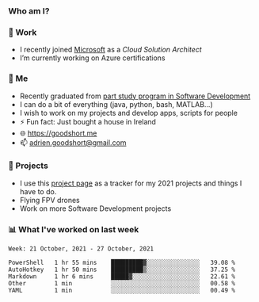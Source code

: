 ### Who am I?

<!--
**goodshort/goodshort** is a ✨ _special_ ✨ repository because its `README.md` (this file) appears on your GitHub profile.
-->
### 💼 Work
- I recently joined [Microsoft](https://www.microsoft.com/) as a _Cloud Solution Architect_
- I’m currently working on Azure certifications

### 🌱 Me
- Recently graduated from [part study program in Software Development](https://www.goodshort.me/who-am-i/studies#higher-diploma-in-software-development)
- I can do a bit of everything (java, python, bash, MATLAB...)
- I wish to work on my projects and develop apps, scripts for people
- ⚡ Fun fact: Just bought a house in Ireland
- 🌐 https://goodshort.me
- 📫 adrien.goodshort@gmail.com

### 🚧 Projects

- I use this [project page](https://github.com/users/goodshort/projects/2) as a tracker for my 2021 projects and things I have to do.
- Flying FPV drones
- Work on more Software Development projects

### 📊 What I've worked on last week

<!--START_SECTION:waka-->
```text
Week: 21 October, 2021 - 27 October, 2021

PowerShell   1 hr 55 mins    █████████▓░░░░░░░░░░░░░░░   39.08 % 
AutoHotkey   1 hr 50 mins    █████████▒░░░░░░░░░░░░░░░   37.25 % 
Markdown     1 hr 6 mins     █████▓░░░░░░░░░░░░░░░░░░░   22.61 % 
Other        1 min           ░░░░░░░░░░░░░░░░░░░░░░░░░   00.58 % 
YAML         1 min           ░░░░░░░░░░░░░░░░░░░░░░░░░   00.49 % 
```
<!--END_SECTION:waka-->
